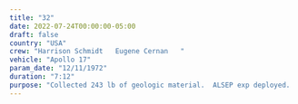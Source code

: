 ```yaml
---
title: "32"
date: 2022-07-24T00:00:00-05:00
draft: false
country: "USA"
crew: "Harrison Schmidt   Eugene Cernan   "
vehicle: "Apollo 17"
param_date: "12/11/1972"
duration: "7:12"
purpose: "Collected 243 lb of geologic material.  ALSEP exp deployed.   8 seismic explosive charges placed for later use.  Used lunar rover to travel 11.4 miles (19 km) circuit with max range of 4.9 miles from lunar module."
---
```

